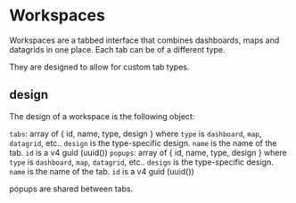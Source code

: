# Workspaces

Workspaces are a tabbed interface that combines dashboards, maps and datagrids in one place. Each tab can be of a different type.

They are designed to allow for custom tab types.

## design

The design of a workspace is the following object:

`tabs`: array of { id, name, type, design } where `type` is `dashboard`, `map`, `datagrid`, etc.. `design` is the type-specific design. `name` is the name of the tab. `id` is a v4 guid (uuid())
`popups`: array of { id, name, type, design } where `type` is `dashboard`, `map`, `datagrid`, etc.. `design` is the type-specific design. `name` is the name of the tab. `id` is a v4 guid (uuid())

popups are shared between tabs.
